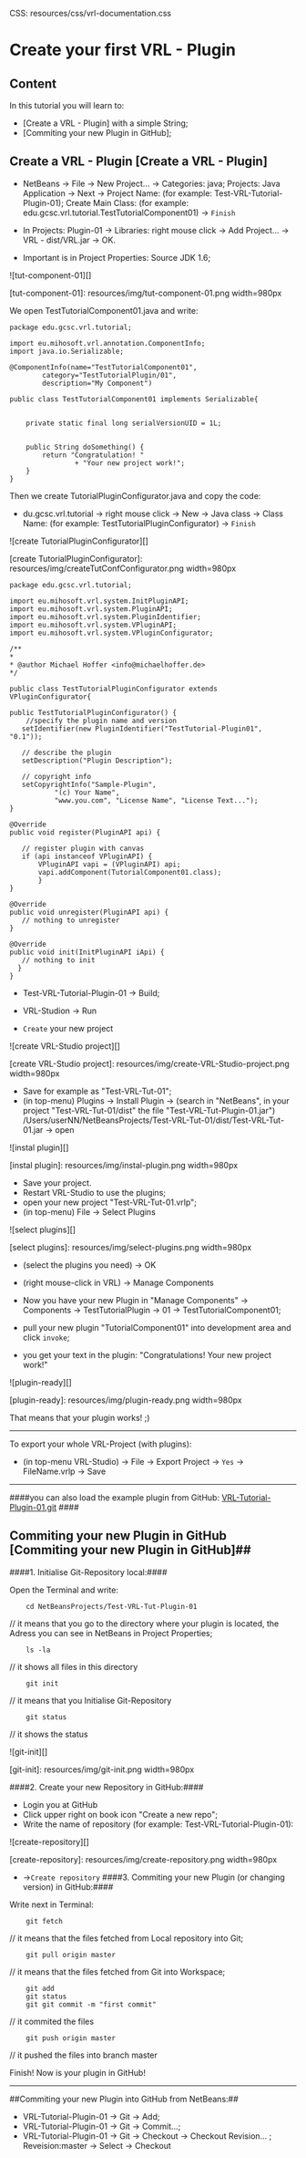 CSS:        resources/css/vrl-documentation.css

# Create your first VRL - Plugin #

## Content ##

In this tutorial you will learn to:

- [Create a VRL - Plugin] with a simple String;
- [Commiting your new Plugin in GitHub];


## Create a VRL - Plugin [Create a VRL - Plugin] ##

- NetBeans -> File -> New Project... -> Categories: java; Projects: Java Application -> Next -> Project Name: (for example: Test-VRL-Tutorial-Plugin-01); Create Main Class: (for example: edu.gcsc.vrl.tutorial.TestTutorialComponent01) -> `Finish`

- In Projects: Plugin-01 -> Libraries: right mouse click -> Add Project... -> VRL - dist/VRL.jar -> OK.
- Important is in Project Properties: Source JDK 1.6;


![tut-component-01][]

[tut-component-01]: resources/img/tut-component-01.png width=980px	

We open TestTutorialComponent01.java and write:


	package edu.gcsc.vrl.tutorial;
	
	import eu.mihosoft.vrl.annotation.ComponentInfo;
	import java.io.Serializable;
	
	@ComponentInfo(name="TestTutorialComponent01", 
	        category="TestTutorialPlugin/01", 
	        description="My Component")
			
	public class TestTutorialComponent01 implements Serializable{
    
    
	    private static final long serialVersionUID = 1L;
    
    
	    public String doSomething() {
	        return "Congratulation! "
	                + "Your new project work!";
	    }
	}

Then we create TutorialPluginConfigurator.java and copy the code:

- du.gcsc.vrl.tutorial -> right mouse click -> New -> Java class -> Class Name: (for example: TestTutorialPluginConfigurator) -> `Finish`

![create TutorialPluginConfigurator][]

[create TutorialPluginConfigurator]: resources/img/createTutConfConfigurator.png width=980px	


	package edu.gcsc.vrl.tutorial;
	
	import eu.mihosoft.vrl.system.InitPluginAPI;
	import eu.mihosoft.vrl.system.PluginAPI;
	import eu.mihosoft.vrl.system.PluginIdentifier;
	import eu.mihosoft.vrl.system.VPluginAPI;
	import eu.mihosoft.vrl.system.VPluginConfigurator;
	
	/**
	*
	* @author Michael Hoffer <info@michaelhoffer.de>
	*/
	
	public class TestTutorialPluginConfigurator extends VPluginConfigurator{
	
    public TestTutorialPluginConfigurator() {
        //specify the plugin name and version
       setIdentifier(new PluginIdentifier("TestTutorial-Plugin01", "0.1"));
	   
       // describe the plugin
       setDescription("Plugin Description");
	   
       // copyright info
       setCopyrightInfo("Sample-Plugin",
               "(c) Your Name",
               "www.you.com", "License Name", "License Text...");
    }
    
    @Override
    public void register(PluginAPI api) {
		
       // register plugin with canvas
       if (api instanceof VPluginAPI) {
           VPluginAPI vapi = (VPluginAPI) api;
           vapi.addComponent(TutorialComponent01.class);
		   }
	}
	
    @Override
    public void unregister(PluginAPI api) {
       // nothing to unregister
    }
	
    @Override
    public void init(InitPluginAPI iApi) {
       // nothing to init
	  }
	}


- Test-VRL-Tutorial-Plugin-01 -> Build;

- VRL-Studion -> Run
- `Create` your new project

![create VRL-Studio project][]

[create VRL-Studio project]: resources/img/create-VRL-Studio-project.png width=980px	

- Save for example as "Test-VRL-Tut-01";
- (in top-menu) Plugins -> Install Plugin -> (search in "NetBeans", in your project "Test-VRL-Tut-01/dist" the file "Test-VRL-Tut-Plugin-01.jar")
/Users/userNN/NetBeansProjects/Test-VRL-Tut-01/dist/Test-VRL-Tut-01.jar
-> open 

![instal plugin][]

[instal plugin]: resources/img/instal-plugin.png width=980px	

- Save your project.
- Restart VRL-Studio to use the plugins;
- open your new project "Test-VRL-Tut-01.vrlp";
- (in top-menu) File -> Select Plugins 

![select plugins][]

[select plugins]: resources/img/select-plugins.png width=980px	

- (select the plugins you need) -> OK
- (right mouse-click in VRL) -> Manage Components
- Now you have your new Plugin in "Manage Components" -> Components -> TestTutorialPlugin -> 01 -> TestTutorialComponent01;

- pull your new plugin "TutorialComponent01" into development area and click `invoke`;
- you get your text in the plugin: "Congratulations! Your new project work!"

![plugin-ready][]

[plugin-ready]: resources/img/plugin-ready.png width=980px	

That means that your plugin works! ;)


------

To export your whole VRL-Project (with plugins):

- (in top-menu VRL-Studio) -> File -> Export Project -> `Yes` -> FileName.vrlp -> Save

-----


####you can also load the example plugin from GitHub:  [VRL-Tutorial-Plugin-01.git](https://github.com/Elena23/VRL-Tutorial-Plugin-01.git) ####


## Commiting your new Plugin in GitHub [Commiting your new Plugin in GitHub]##

####1. Initialise Git-Repository local:####

 Open the Terminal and write:

		cd NetBeansProjects/Test-VRL-Tut-Plugin-01 
// it means that you go to the directory where your plugin is located, the Adress you can see in NetBeans in Project Properties;

		ls -la
// it shows all files in this directory

		git init 
 // it means that you Initialise Git-Repository
 
		git status
// it shows the status


![git-init][]

[git-init]: resources/img/git-init.png width=980px	

####2. Create your new Repository in GitHub:####

- Login you at GitHub
- Click upper right on book icon "Create a new repo";
- Write the name of repository (for example: Test-VRL-Tutorial-Plugin-01):

![create-repository][]

[create-repository]: resources/img/create-repository.png width=980px

- ->`Create repository` 
####3. Commiting your new Plugin (or changing version) in GitHub:####
 
 Write next in Terminal:

		git fetch 
// it means that the files fetched from Local repository into Git;

		git pull origin master
// it means that the files fetched from Git into Workspace;

		git add
		git status
		git git commit -m "first commit"
 // it commited the files
 
		git push origin master
// it pushed the files into branch master

 
Finish! Now is your plugin in GitHub!  
 
--------------

##Commiting your new Plugin into GitHub from NetBeans:##
 
- VRL-Tutorial-Plugin-01 -> Git -> Add;
- VRL-Tutorial-Plugin-01 -> Git -> Commit...;
- VRL-Tutorial-Plugin-01 -> Git -> Checkout -> Checkout Revision... ; Reveision:master -> Select -> Checkout











